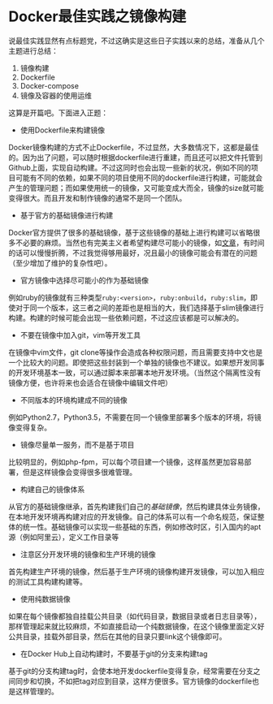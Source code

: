 # Docker最佳实践之镜像构建

说最佳实践显然有点标题党，不过这确实是这些日子实践以来的总结，准备从几个主题进行总结：

1. 镜像构建 
2. Dockerfile 
3. Docker-compose
4. 镜像及容器的使用运维


这算是开篇吧。下面进入正题：

- 使用Dockerfile来构建镜像

Docker镜像构建的方式不止Dockerfile，不过显然，大多数情况下，这都是最佳的。因为出了问题，可以随时根据dockerfile进行重建，而且还可以把文件托管到Github上面，实现自动构建。不过这同时也会出现一些新的状况，例如不同的项目可能有不同的依赖，如果不同的项目使用不同的dockerfile进行构建，可能就会产生的管理问题；而如果使用统一的镜像，又可能变成大而全，镜像的size就可能变得很大。而且开发和制作镜像的通常不是同一个团队。

- 基于官方的基础镜像进行构建 

Docker官方提供了很多的基础镜像，基于这些镜像的基础上进行构建可以省略很多不必要的麻烦。当然也有完美主义者希望构建尽可能小的镜像，如[文章](http://segmentfault.com/a/1190000000628247  )，有时间的话可以慢慢折腾，不过我觉得够用最好，况且最小的镜像可能会有潜在的问题（至少增加了维护的复杂性吧）。

- 官方镜像中选择尽可能小的作为基础镜像

例如ruby的镜像就有三种类型`ruby:<version>`，`ruby:onbuild`，`ruby:slim`，即使对于同一个版本，这三者之间的差距也是相当的大，我们选择基于slim镜像进行构建。构建的时候可能会出现一些依赖问题，不过这应该都是可以解决的。

- 不要在镜像中加入git，vim等开发工具

在镜像中vim文件，git clone等操作会造成各种权限问题，而且需要支持中文也是一个比较大的问题。即使把这些封装到一个单独的镜像也不建议。如果想开发同事的开发环境基本一致，可以通过脚本来部署本地开发环境。（当然这个隔离性没有镜像方便，也许将来也会适合在镜像中编辑文件吧）

- 不同版本的环境构建成不同的镜像

例如Python2.7，Python3.5，不需要在同一个镜像里部署多个版本的环境，将镜像变得复杂。

- 镜像尽量单一服务，而不是基于项目

比较明显的，例如php-fpm，可以每个项目建一个镜像，这样虽然更加容易部署，但是这样镜像会变得很多很难管理。

- 构建自己的镜像体系

从官方的基础镜像继承，首先构建我们自己的*基础镜像*，然后构建具体业务镜像，在本地开发环境再构建对应的开发镜像。自己的体系可以有一个命名规范，保证整体的统一性。基础镜像可以实现一些基础的东西，例如修改时区，引入国内的apt源（例如阿里云），定义工作目录等

- 注意区分开发环境的镜像和生产环境的镜像 

首先构建生产环境的镜像，然后基于生产环境的镜像构建开发镜像，可以加入相应的测试工具构建构建等。

- 使用纯数据镜像 

如果在每个镜像都独自挂载公共目录（如代码目录，数据目录或者日志目录等），那样管理起来就比较麻烦，不如直接启动一个纯数据镜像，在这个镜像里面定义好公共目录，挂载外部目录，然后在其他的目录只要link这个镜像即可。

- 在Docker Hub上自动构建时，不要基于git的分支来构建tag

基于git的分支构建tag时，会使本地开发dockerfile变得复杂，经常需要在分支之间同步和切换，不如把tag对应到目录，这样方便很多。官方镜像的dockerfile也是这样管理的。




